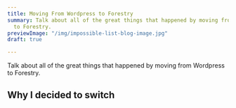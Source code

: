 ```yaml
---
title: Moving From Wordpress to Forestry
summary: Talk about all of the great things that happened by moving from Wordpress
  to Forestry.
previewImage: "/img/impossible-list-blog-image.jpg"
draft: true

---
```

Talk about all of the great things that happened by moving from Wordpress to Forestry.

## Why I decided to switch